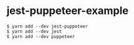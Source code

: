 # jest-puppeteer-example

```
$ yarn add --dev jest-puppeteer
$ yarn add --dev jest
$ yarn add --dev puppeteer
```

